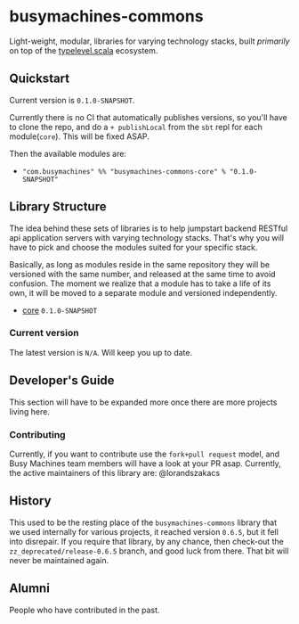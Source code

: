 # busymachines-commons

Light-weight, modular, libraries for varying technology stacks, built _primarily_ on top of the [typelevel.scala](https://github.com/typelevel) ecosystem.

## Quickstart

Current version is `0.1.0-SNAPSHOT`.

Currently there is no CI that automatically publishes versions, so you'll have to clone the repo, and do a `+ publishLocal` from the `sbt` repl for each module(`core`). This will be fixed ASAP.

Then the available modules are:
* `"com.busymachines" %% "busymachines-commons-core" % "0.1.0-SNAPSHOT"`  

## Library Structure

The idea behind these sets of libraries is to help jumpstart backend RESTful api application servers with varying technology stacks. That's why you will have to pick and choose the modules suited for your specific stack.

Basically, as long as modules reside in the same repository they will be versioned with the same number, and released at the same time to avoid confusion. The moment we realize that a module has to take a life of its own, it will be moved to a separate module and versioned independently.

* [core](/core) `0.1.0-SNAPSHOT`

### Current version
The latest version is `N/A`. Will keep you up to date.

## Developer's Guide

This section will have to be expanded more once there are more projects living here.

### Contributing

Currently, if you want to contribute use the `fork+pull request` model, and Busy Machines team members will have a look at your PR asap. Currently, the active maintainers of this library are:
@lorandszakacs

## History

This used to be the resting place of the `busymachines-commons` library that we used internally for various projects, it reached version `0.6.5`, but it fell into disrepair. If you require that library, by any chance, then check-out the `zz_deprecated/release-0.6.5` branch, and good luck from there. That bit will never be maintained again.

## Alumni

People who have contributed in the past.
